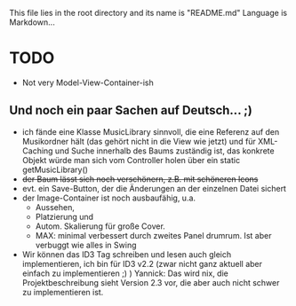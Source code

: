 This file lies in the root directory and its name is "README.md"
Language is Markdown...

# TODO

* Not very Model-View-Container-ish
  
## Und noch ein paar Sachen auf Deutsch... ;)
* ich fände eine Klasse MusicLibrary sinnvoll, die eine Referenz auf den Musikordner hält (das gehört nicht in die View wie jetzt) und für XML-Caching und Suche innerhalb des Baums zuständig ist, das konkrete Objekt würde man sich vom Controller holen über ein static getMusicLibrary()
* ~~der Baum lässt sich noch verschönern, z.B. mit schöneren Icons~~
* evt. ein Save-Button, der die Änderungen an der einzelnen Datei sichert
* der Image-Container ist noch ausbaufähig, u.a. 
  * Aussehen, 
  * Platzierung und 
  * Autom. Skalierung für große Cover.
  * MAX: minimal verbessert durch zweites Panel drumrum. Ist aber verbuggt wie alles in Swing
* Wir können das ID3 Tag schreiben und lesen auch gleich implementieren, ich bin für ID3 v2.2 (zwar nicht ganz aktuell aber einfach zu implementieren ;) )
Yannick: Das wird nix, die Projektbeschreibung sieht Version 2.3 vor, die aber auch nicht schwer zu implementieren ist.